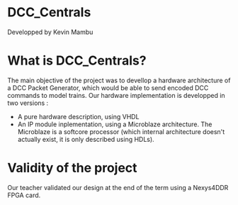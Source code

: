 # DCC_Centrals
Developped by Kevin Mambu

# What is DCC_Centrals?
The main objective of the project was to devellop a hardware architecture of a DCC Packet Generator, which would be able to send encoded DCC commands to model trains.
Our hardware implementation is developped in two versions :
* A pure hardware description, using VHDL
* An IP module inplementation, using a Microblaze architecture. The Microblaze is a softcore processor (which internal architecture doesn't actually exist, it is only described using HDLs).

# Validity of the project
Our teacher validated our design at the end of the term using a Nexys4DDR FPGA card.
